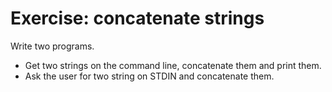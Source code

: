 # Exercise: concatenate strings

Write two programs.

* Get two strings on the command line, concatenate them and print them.
* Ask the user for two string on STDIN and concatenate them.


